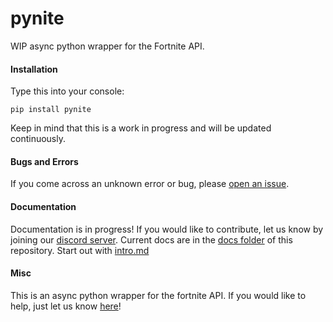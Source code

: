 # pynite
WIP async python wrapper for the Fortnite API.

#### Installation
Type this into your console:
```
pip install pynite
```
Keep in mind that this is a work in progress and will be updated continuously.
#### Bugs and Errors
If you come across an unknown error or bug, please [open an issue](https://github.com/cree-py/pynite/issues/new).
#### Documentation
Documentation is in progress! If you would like to contribute, let us know by joining our [discord server](https://discord.gg/RzsYQ9f). Current docs are in the [docs folder](https://github.com/cree-py/pynite/tree/master/docs) of this repository. Start out with [intro.md](https://github.com/cree-py/pynite/blob/master/docs/intro.md)
#### Misc
This is an async python wrapper for the fortnite API. If you would like to help, just let us know [here](https://discord.gg/RzsYQ9f)!
